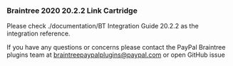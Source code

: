 ### Braintree 2020 20.2.2 Link Cartridge

Please check ./documentation/BT Integration Guide 20.2.2 as the integration reference.

If you have any questions or concerns please contact the PayPal Braintree plugins team at braintreepaypalplugins@paypal.com or open GitHub issue
